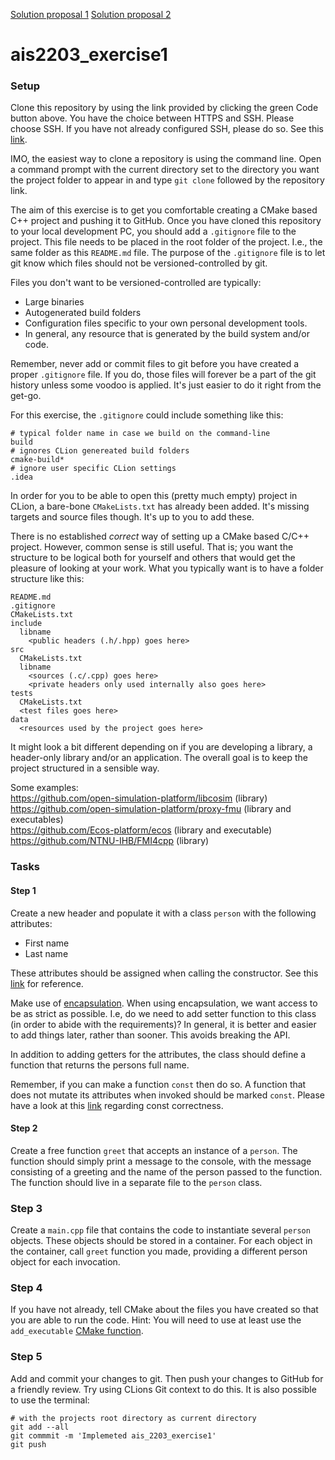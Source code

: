 
[Solution proposal 1](https://github.com/AIS2203-H-2023/exercise1-markaren/tree/header-solution)
[Solution proposal 2](https://github.com/AIS2203-H-2023/exercise1-markaren/tree/src-solution)


# ais2203_exercise1

### Setup

Clone this repository by using the link provided by clicking the green Code button above. 
You have the choice between HTTPS and SSH. Please choose SSH. 
If you have not already configured SSH, please do so. 
See this [link](https://docs.github.com/en/authentication/connecting-to-github-with-ssh).

IMO, the easiest way to clone a repository is using the command line. 
Open a command prompt with the current directory set to the directory you want the project folder to appear in and type `git clone` followed by the repository link.

The aim of this exercise is to get you comfortable creating a CMake based C++ project and pushing it to GitHub. 
Once you have cloned this repository to your local development PC, you should add a `.gitignore` file to the project. 
This file needs to be placed in the root folder of the project. I.e., the same folder as this `README.md` file. 
The purpose of the `.gitignore` file is to let git know which files should not be versioned-controlled by git. 

Files you don't want to be versioned-controlled are typically:
* Large binaries
* Autogenerated build folders
* Configuration files specific to your own personal development tools.
* In general, any resource that is generated by the build system and/or code.

Remember, never add or commit files to git before you have created a proper `.gitignore` file. 
If you do, those files will forever be a part of the git history unless some voodoo is applied. 
It's just easier to do it right from the get-go.

For this exercise, the `.gitignore` could include something like this:

```
# typical folder name in case we build on the command-line
build    
# ignores CLion genereated build folders
cmake-build*  
# ignore user specific CLion settings
.idea         
```

In order for you to be able to open this (pretty much empty) project in CLion, a bare-bone `CMakeLists.txt` has already been added. 
It's missing targets and source files though. It's up to you to add these.

There is no established _correct_ way of setting up a CMake based C/C++ project. However, common sense is still useful. 
That is; you want the structure to be logical both for yourself and others that would get the pleasure of looking at your work. 
What you typically want is to have a folder structure like this:

```
README.md
.gitignore
CMakeLists.txt
include
  libname
    <public headers (.h/.hpp) goes here>
src
  CMakeLists.txt
  libname
    <sources (.c/.cpp) goes here>
    <private headers only used internally also goes here>
tests
  CMakeLists.txt
  <test files goes here>
data
  <resources used by the project goes here>
```

It might look a bit different depending on if you are developing a library, a header-only library and/or an application. 
The overall goal is to keep the project structured in a sensible way.

Some examples: <br>
https://github.com/open-simulation-platform/libcosim (library) <br>
https://github.com/open-simulation-platform/proxy-fmu (library and executables) <br>
https://github.com/Ecos-platform/ecos (library and executable) <br>
https://github.com/NTNU-IHB/FMI4cpp (library)

### Tasks

#### Step 1 

Create a new header and populate it with a class `person` with the following attributes:
* First name
* Last name

These attributes should be assigned when calling the constructor. 
See this [link](https://en.cppreference.com/w/cpp/language/constructor) for reference.

Make use of [encapsulation](https://www.w3schools.com/CPP/cpp_encapsulation.asp). 
When using encapsulation, we want access to be as strict as possible. 
I.e, do we need to add setter function to this class (in order to abide with the requirements)? 
In general, it is better and easier to add things later, rather than sooner. This avoids breaking the API.

In addition to adding getters for the attributes, the class should define a function that returns the persons full name.

Remember, if you can make a function `const` then do so. A function that does not mutate its attributes when invoked should be marked `const`. 
Please have a look at this [link](https://isocpp.org/wiki/faq/const-correctness) regarding const correctness.

#### Step 2

Create a free function `greet` that accepts an instance of a `person`.
The function should simply print a message to the console, with the message consisting of a greeting and the name of 
the person passed to the function.
The function should live in a separate file to the `person` class.

### Step 3
Create a `main.cpp` file that contains the code to instantiate several `person` objects. These objects should be stored in a container.
For each object in the container, call `greet` function you made, providing a different person object for each invocation.

### Step 4
If you have not already, tell CMake about the files you have created so that you are able to run the code.
Hint: You will need to use at least use the `add_executable` [CMake function](https://cmake.org/cmake/help/latest/command/add_executable.html).

### Step 5
Add and commit your changes to git. Then push your changes to GitHub for a friendly review.
Try using CLions Git context to do this. It is also possible to use the terminal:
```
# with the projects root directory as current directory
git add --all
git commmit -m 'Implemeted ais_2203_exercise1'
git push
```
